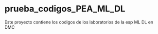# prueba_codigos_PEA_ML_DL
Este proyecto contiene los codigos de los laboratorios de la esp ML DL en DMC
